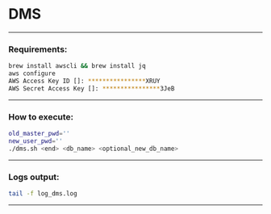 # DMS
---
### Requirements:
```bash
brew install awscli && brew install jq
aws configure
AWS Access Key ID []: ****************XRUY
AWS Secret Access Key []: ****************3JeB
```
---
### How to execute:
```bash
old_master_pwd=''
new_user_pwd=''
./dms.sh <end> <db_name> <optional_new_db_name> 
```
---
### Logs output:
```bash
tail -f log_dms.log
```
---
